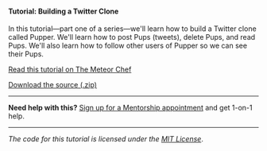 #### Tutorial: Building a Twitter Clone

In this tutorial—part one of a series—we'll learn how to build a Twitter clone called Pupper. We'll learn how to post Pups (tweets), delete Pups, and read Pups. We'll also learn how to follow other users of Pupper so we can see their Pups.

[Read this tutorial on The Meteor Chef](https://themeteorchef.com/tutorials/building-a-simple-twitter-clone-with-meteor-part-1)  

[Download the source (.zip)](https://github.com/themeteorchef/building-a-simple-twitter-clone/archive/master.zip)

---

**Need help with this?** [Sign up for a Mentorship appointment](https://themeteorchef.com/mentorship?readme=building-a-simple-twitter-clone-with-meteor-part-1) and get 1-on-1 help.

---

_The code for this tutorial is licensed under the [MIT License](http://opensource.org/licenses/MIT)_.
